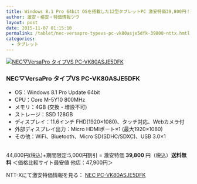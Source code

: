 ```yaml
---
title: Windows 8.1 Pro 64bit OSを搭載した12型タブレットPC 激安特価39,800円！送料無料！
author: 激安・格安・特価情報ツウ
layout: post
date: 2015-11-07 01:15:10
permalink: /tablet/nec-versapro-typevs-pc-vk80asje5dfk-39800-nttx.hmtl
categories:
  - タブレット
---
```

<div class="img-bg2 img_L">
  <a href="//px.a8.net/svt/ejp?a8mat=ZYP6S+8IMA3E+S1Q+BWGDT&#038;a8ejpredirect=//nttxstore.jp/_II_C-14885849" target="_blank"><img border="0" alt="NEC▽VersaPro タイプVS PC-VK80ASJE5DFK" src="//image.nttxstore.jp/l2_images/C/C-/C-14885849.jpg" data-recalc-dims="1" /></a>
</div>

### NEC▽VersaPro タイプVS PC-VK80ASJE5DFK
<!--more-->

* OS：Windows 8.1 Pro Update 64bit
* CPU：Core M-5Y10 800MHz
* メモリ：4GB (交換・増設不可)
* ストレージ：SSD 128GB
* ディスプレイ：11.6インチ FHD(1920×1080)、タッチ対応、Webカメラ付
* 外部ディスプレイ出力：Micro HDMIポート×1 (最大1920×1080)
* その他：WiFi、Bluetooth、Micro SD(SDHC/SDXC)、USB 3.0×1

<br clear="all" />44,800円(税込)+期間限定:5,000円割引 = 激安特価 <span class="tokka-price"><strong>39,800</strong></span> 円（税込）**送料無料**
＜価格比較サイト最安値 他店：47,900円＞

NTT-Xにて激安特価情報を見る： <a href="//px.a8.net/svt/ejp?a8mat=ZYP6S+8IMA3E+S1Q+BWGDT&#038;a8ejpredirect=//nttxstore.jp/_II_C-14885849" target="_blank"><span class="fs150p">NEC PC-VK80ASJE5DFK</span></a>